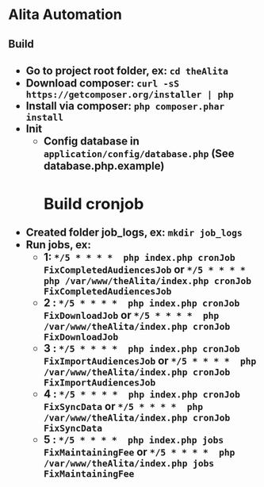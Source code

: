 <h1>Alita Automation</h1>

<h2>Build<h2/>

- Go to project root folder, ex: ```cd theAlita```
- Download composer: ```curl -sS https://getcomposer.org/installer | php```
- Install via composer: ```php composer.phar install```
- Init
    - Config database in ```application/config/database.php``` (See database.php.example)
      <h2>Build cronjob</h2
- Created folder job_logs, ex: ``mkdir job_logs``
- Run jobs, ex:
    - 1: ``*/5 * * * *  php index.php cronJob FixCompletedAudiencesJob``   or ``*/5 * * * *  php /var/www/theAlita/index.php cronJob FixCompletedAudiencesJob``
    - 2 : ``*/5 * * * *  php index.php cronJob FixDownloadJob``   or ``*/5 * * * *  php /var/www/theAlita/index.php cronJob FixDownloadJob``
    - 3 : ``*/5 * * * *  php index.php cronJob FixImportAudiencesJob``   or ``*/5 * * * *  php /var/www/theAlita/index.php cronJob FixImportAudiencesJob``
    - 4 : ``*/5 * * * *  php index.php cronJob FixSyncData``   or ``*/5 * * * *  php /var/www/theAlita/index.php cronJob FixSyncData``
    - 5 : ``*/5 * * * *  php index.php jobs FixMaintainingFee``   or ``*/5 * * * *  php /var/www/theAlita/index.php jobs FixMaintainingFee``